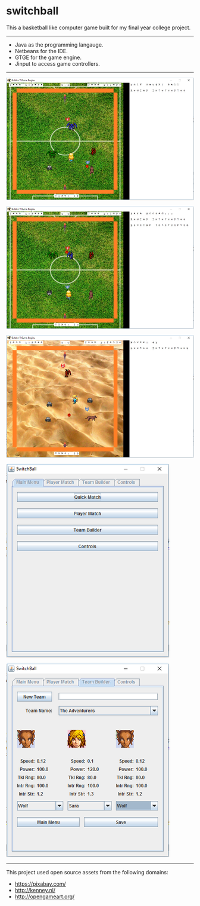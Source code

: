 # switchball

This a basketball like computer game built for my final year college project.

---

- Java as the programming langauge.
- Netbeans for the IDE.
- GTGE for the game engine.
- Jinput to access game controllers.

---

![Gameplay 1](screenshots/Screenshot1.png "Gameplay 1")

![Gameplay 2](screenshots/Screenshot2.png "Gameplay 2")

![Gameplay 3](screenshots/Screenshot3.png "Gameplay 3")

![Menu 1](screenshots/Screenshot4.png "Menu 1")

![Menu 1](screenshots/Screenshot5.png "Menu 2")

---

This project used open source assets from the following domains:

- https://pixabay.com/
- http://kenney.nl/
- http://opengameart.org/